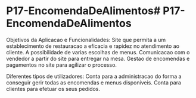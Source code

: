 # P17-EncomendaDeAlimentos# P17-EncomendaDeAlimentos

Objetivos da Aplicacao e Funcionalidades:
Site que permita a um establecimento de restauracao a eficacia e rapidez no atendimento ao cliente. 
A possibilidade de varias escolhas de menus.
Comunicacao com o vendedor a partir do site para entregar na mesa.
Gestao de encomendas e pagamentos no site para agilizar o processo.

Diferentes tipos de utilizadores:
Conta para a administracao do forma a conseguir gerir todas as encomendas e menus disponiveis.
Conta para clientes para efetuar os seus pedidos.